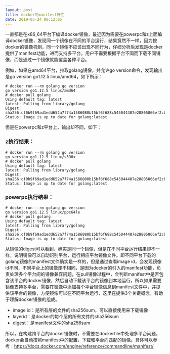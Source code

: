 ```yaml
---
layout: post
title: docker的manifest特性
date: 2019-05-24 00:12:05
---
```


一直都是在x86_64平台下编译docker镜像，最近因为需要在powerpc和z上面编译docker镜像，发现同一个镜像在不同的平台运行，结果竟然不一样，因为按docker的镜像机制，同一个镜像不应该出现不同行为，仔细分析后发现是docker提供了manifest功能，进而支持多平台，用户不需要根据平台不同而下载不同镜像，而是通过一个镜像就能覆盖各种平台。

例如，如果在amd64平台，拉取golang镜像，并允许go version命令，发现输出是go version go1.12.5 linux/amd64，如下所示：

```
# docker run --rm golang go version
go version go1.12.5 linux/amd64
# docker pull golang
Using default tag: latest
latest: Pulling from library/golang
Digest: sha256:cf0b9f69ad1edd652a7f74a1586080b15bf6f688c545044407e28805066ef2cb
Status: Image is up to date for golang:latest
```

但是在powerpc和z平台上，输出却不同，如下：

### z执行结果：

```
# docker run --rm golang go version
go version go1.12.5 linux/s390x
# docker pull golang
Using default tag: latest
latest: Pulling from library/golang
Digest: sha256:cf0b9f69ad1edd652a7f74a1586080b15bf6f688c545044407e28805066ef2cb
Status: Image is up to date for golang:latest
```

### powerpc执行结果：

```
# docker run --rm golang go version
go version go1.12.5 linux/ppc64le
# docker pull golang
Using default tag: latest
latest: Pulling from library/golang
Digest: sha256:cf0b9f69ad1edd652a7f74a1586080b15bf6f688c545044407e28805066ef2cb
Status: Image is up to date for golang:latest
```

从镜像的digest可以看到，确实是同一个镜像，但是在不同平台运行结果却不一样，说明镜像可以自动识别平台，运行相应平台镜像文件。即不同平台下载的golang镜像的manifest文件确实是一样的，但是通过查看image id，会发现镜像id不同，不同平台上的镜像却不相同，是因为docker的引入的manifest功能，负责处理多个平台间的镜像兼容问题，在pull镜像过程中，会判断manifest中是否包含该平台的docker镜像，然后自动下载该平台的镜像到本地运行，所以如果需要镜像支持多平台，需要在镜像中添加每个平台镜像信息到manifest文件中，并提供该平台的镜像，方便镜像可以在不同平台运行，这里在提供3个关键概念，有助于理解docker镜像的组成。

- image id：是所有层的文件的sha256sum，可以直接使用来下载镜像
- layerid：是docker的每个层的所有文件的sha256sum
- digest：是manifest文件的sha256sum

所以，在构建跨平台的docker镜像时，不需要在dockerfile中处理多平台问题，docker会自动按照manifest中的配置，下载和平台向匹配的镜像。具体可以参考：https://docs.docker.com/engine/reference/commandline/manifest/
